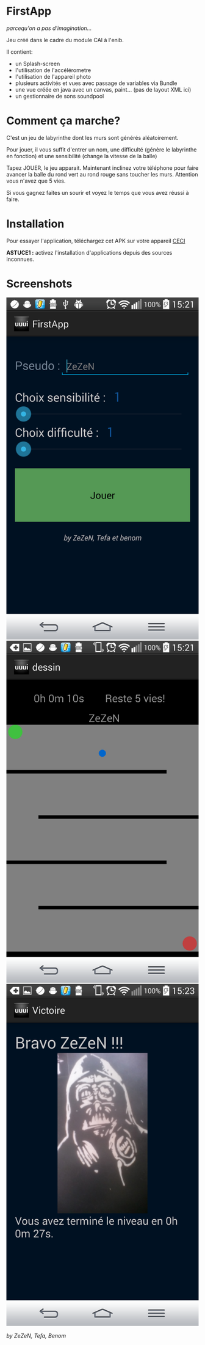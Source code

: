 FirstApp 
========
*parcequ'on a pas d'imagination...*

Jeu créé dans le cadre du module CAI à l'enib.

Il contient:
+ un Splash-screen
+ l'utilisation de l'accélérometre
+ l'utilisation de l'appareil photo
+ plusieurs activités et vues avec passage de variables via Bundle
+ une vue créée en java avec un canvas, paint... (pas de layout XML ici)
+ un gestionnaire de sons soundpool


Comment ça marche?
================

C'est un jeu de labyrinthe dont les murs sont générés aléatoirement.

Pour jouer, il vous suffit d'entrer un nom, une difficulté (génère le labyrinthe en fonction) et une sensibilité (change la vitesse de la balle)

Tapez JOUER, le jeu apparait. Maintenant inclinez votre téléphone pour faire avancer la balle du rond vert au rond rouge sans toucher les murs. Attention vous n'avez que 5 vies.

Si vous gagnez faites un sourir et voyez le temps que vous avez réussi à faire.


Installation
============

Pour essayer l'application, téléchargez cet APK sur votre appareil [CECI](https://github.com/benavern/FirstApp/blob/master/app/build/outputs/apk/app-debug.apk?raw=true)

**ASTUCE1 :** activez l'installation d'applications depuis des sources inconnues.

Screenshots
==========
![Accueil](https://raw.githubusercontent.com/benavern/FirstApp/master/screenshots/Screenshot_2014-10-19-15-21-27.png)
![Jeu](https://raw.githubusercontent.com/benavern/FirstApp/master/screenshots/Screenshot_2014-10-19-15-21-49.png)
![Victoire](https://raw.githubusercontent.com/benavern/FirstApp/master/screenshots/Screenshot_2014-10-19-15-23-10.png)


*by ZeZeN, Tefa, Benom*